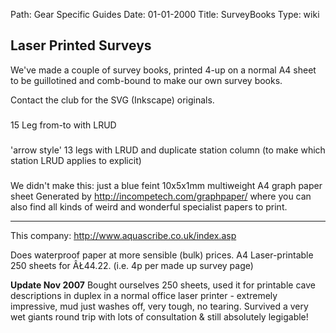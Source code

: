 Path: Gear Specific Guides
Date: 01-01-2000
Title: SurveyBooks
Type: wiki


Laser Printed Surveys
---------------------

We've made a couple of survey books, printed 4-up on a normal A4 sheet
to be guillotined and comb-bound to make our own survey books.

Contact the club for the SVG (Inkscape) originals.





###

15 Leg from-to with LRUD

###

'arrow style' 13 legs with LRUD and duplicate station column (to make
which station LRUD applies to explicit)





###

We didn't make this: just a blue feint 10x5x1mm multiweight A4 graph
paper sheet Generated by <http://incompetech.com/graphpaper/> where you
can also find all kinds of weird and wonderful specialist papers to
print.





------------------------------------------------------------------------

This company: <http://www.aquascribe.co.uk/index.asp>

Does waterproof paper at more sensible (bulk) prices. A4 Laser-printable
250 sheets for ÂŁ44.22. (i.e. 4p per made up survey page)

**Update Nov 2007** Bought ourselves 250 sheets, used it for printable
cave descriptions in duplex in a normal office laser printer - extremely
impressive, mud just washes off, very tough, no tearing. Survived a very
wet giants round trip with lots of consultation & still absolutely
legigable!

